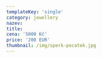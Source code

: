 ```yaml
---
templateKey: 'single'
category: jewellery
nazev: 
title: 
cena: '5000 Kč'
price: '200 EUR'
thumbnail: /img/sperk-pocatek.jpg
---
```

